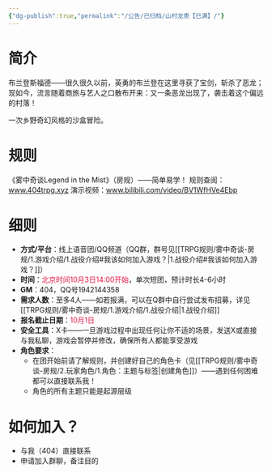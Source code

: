 ```yaml
---
{"dg-publish":true,"permalink":"/公告/已归档/山村龙患【已满】/"}
---
```


# 简介
布兰登斯福德——很久很久以前，英勇的布兰登在这里寻获了宝剑，斩杀了恶龙；现如今，流言随着商旅与艺人之口散布开来：又一条恶龙出现了，袭击着这个偏远的村落！

一次乡野奇幻风格的沙盒冒险。
# 规则
《雾中奇谈Legend in the Mist》（房规）——简单易学！
规则查阅：www.404trpg.xyz
演示视频：www.bilibili.com/video/BV1WfHVe4Ebp

# 细则
- **方式/平台**：线上语音团/QQ频道（QQ群，群号见[[TRPG规则/雾中奇谈-房规/1.游戏介绍/1.战役介绍#我该如何加入游戏？\|1.战役介绍#我该如何加入游戏？]]）
- **时间**：<font color="#e6194B">北京时间10月3日14:00开始</font>，单次短团，预计时长4-6小时
- **GM**：404，QQ号1942144358
- **需求人数**：至多4人——如若报满，可以在Q群中自行尝试发布招募，详见[[TRPG规则/雾中奇谈-房规/1.游戏介绍/1.战役介绍\|1.战役介绍]]
- **报名截止日期**：<font color="#e6194B">10月1日</font>
- **安全工具**：X卡——一旦游戏过程中出现任何让你不适的场景，发送X或直接与我私聊，游戏会暂停并修改，确保所有人都能享受游戏
- **角色要求**：
	- 在团开始前请了解规则，并创建好自己的角色卡（见[[TRPG规则/雾中奇谈-房规/2.玩家角色/1.角色：主题与标签\|创建角色]]）——遇到任何困难都可以直接联系我！
	- 角色的所有主题只能是起源层级


# 如何加入？
- 与我（404）直接联系
- 申请加入群聊，备注目的
